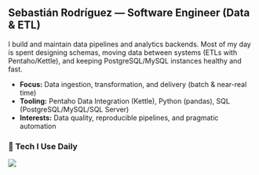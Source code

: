 <h2 align="left">Sebastián Rodríguez — Software Engineer (Data & ETL)</h2>

I build and maintain data pipelines and analytics backends. Most of my day is spent designing schemas, moving data between systems (ETLs with Pentaho/Kettle), and keeping PostgreSQL/MySQL instances healthy and fast.

- **Focus:** Data ingestion, transformation, and delivery (batch & near-real time)  
- **Tooling:** Pentaho Data Integration (Kettle), Python (pandas), SQL (PostgreSQL/MySQL/SQL Server)  
- **Interests:** Data quality, reproducible pipelines, and pragmatic automation
  


### 🧰 Tech I Use Daily

<p align="left">
  <img src="https://skillicons.dev/icons?i=python,postgres,mysql,sqlite,sklearn,git" />

</p>



###


###
